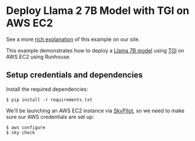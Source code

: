 # Deploy Llama 2 7B Model with TGI on AWS EC2

See a more [rich explanation](https://www.run.house/examples/llama-tgi-inference-on-aws-ec2)
of this example on our site.

This example demonstrates how to deploy a
[Llama 7B model](https://huggingface.co/meta-llama/Llama-2-7b-chat-hf) using
[TGI](https://huggingface.co/docs/text-generation-inference/messages_api) on AWS EC2 using Runhouse.

## Setup credentials and dependencies
Install the required dependencies:
```shell
$ pip install -r requirements.txt
```

We'll be launching an AWS EC2 instance via [SkyPilot](https://github.com/skypilot-org/skypilot), so we need to make
sure our AWS credentials are set up:
```shell
$ aws configure
$ sky check
```
